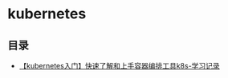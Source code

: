 #  kubernetes

## 目录

* [【kubernetes入门】快速了解和上手容器编排工具k8s-学习记录](/study/kubernetes/[kubernetes入门]快速了解和上手容器编排工具k8s-学习记录)